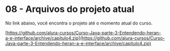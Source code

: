 # 08 - Arquivos do projeto atual

No link abaixo, você encontra o projeto até o momento atual do curso.

[https://github.com/alura-cursos/Curso-Java-parte-3-Entendendo-heran-a-e-interface/archive/capitulo4.zip](https://github.com/alura-cursos/Curso-Java-parte-3-Entendendo-heran-a-e-interface/archive/capitulo4.zip)